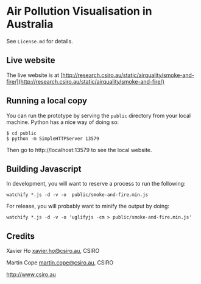 # Air Pollution Visualisation in Australia
See `License.md` for details.

## Live website
The live website is at [http://research.csiro.au/static/airquality/smoke-and-fire/](http://research.csiro.au/static/airquality/smoke-and-fire/)

## Running a local copy
You can run the prototype by serving the `public` directory from your local machine.
Python has a nice way of doing so:

    $ cd public
    $ python -m SimpleHTTPServer 13579

Then go to http://localhost:13579 to see the local website.

## Building Javascript

In development, you will want to reserve a process to run the following:

```watchify *.js -d -v -o  public/smoke-and-fire.min.js```

For release, you will probably want to minify the output by doing:

```watchify *.js -d -v -o 'uglifyjs -cm > public/smoke-and-fire.min.js'```

## Credits
Xavier Ho <xavier.ho@csiro.au>, CSIRO

Martin Cope <martin.cope@csiro.au>, CSIRO

http://www.csiro.au
